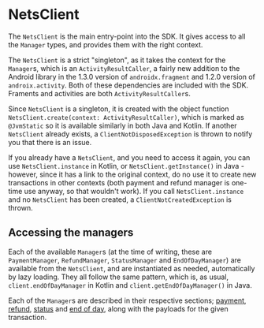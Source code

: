 # NetsClient

The `NetsClient` is the main entry-point into the SDK. It gives access to all
the `Manager` types, and provides them with the right context.

The `NetsClient` is a strict "singleton", as it takes the context for the 
`Manager`s, which is an `ActivityResultCaller`, a fairly new addition to the
Android library in the 1.3.0 version of `androidx.fragment` and 1.2.0 version of
`androix.activity`. Both of these dependencies are included with the SDK.
Framents and activities are both `ActivityResultCaller`s.

Since `NetsClient` is a singleton, it is created with the object function 
`NetsClient.create(context: ActivityResultCaller)`, which is marked as 
`@JvmStatic` so it is available similarly in both Java and Kotlin. If another
`NetsClient` already exists, a `ClientNotDisposedException` is thrown to notify
you that there is an issue.

If you already have a `NetsClient`, and you need to access it again, you can use
`NetsClient.instance` in Kotlin, or `NetsClient.getInstance()` in Java - 
however, since it has a link to the original context, do no use it to create new
transactions in other contexts (both payment and refund manager is one-time use
anyway, so that wouldn't work). If you call `NetsClient.instance` and no
`NetsClient` has been created, a `ClientNotCreatedException` is thrown.

## Accessing the managers

Each of the available `Manager`s (at the time of writing, these are 
`PaymentManager`, `RefundManager`, `StatusManager` and `EndOfDayManager`) are
available from the `NetsClient`, and are instantiated as needed, automatically
by lazy loading. They all follow the same pattern, which is, as usual,
`client.endOfDayManager` in Kotlin and `client.getEndOfDayManager()` in Java.

Each of the `Manager`s are described in their respective sections;
[payment](/payment), [refund](/refund), [status](/transaction_status) and
[end of day](/end_of_day), along with the payloads for the given transaction.
